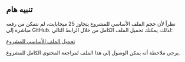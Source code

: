 ## تنبيه هام

نظراً لأن حجم الملف الأساسي للمشروع يتجاوز 25 ميجابايت، لم نتمكن من رفعه مباشرة إلى GitHub. لذلك، يمكنك تحميل الملف الكامل من خلال الرابط التالي:

[تحميل الملف الأساسي للمشروع](https://drive.google.com/file/d/1t0YVU79uOTSeVH8ogEpsC-Q1MNxVeufR/view?usp=sharing)

يرجى ملاحظة أنه يمكن الوصول إلى هذا الملف لمراجعة المحتوى الكامل للمشروع.
